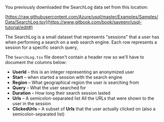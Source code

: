 You previously downloaded the SearchLog data set from this location:

[https://raw.githubusercontent.com/Azure/usql/master/Examples/Samples/Data/SearchLog.tsv](https://www.gitbook.com/book/saveenr/usql-tutorial/edit#)

The SearchLog is a small dataset that represents "sessions" that a user has when performing a search on a web search engine. Each row represents a session for a specific search query,

The `SearchLog.tsv` file doesn't contain a header row so we'll have to document the columns below:

* **UserId** – this is an integer representing an anonymized user
* **Start** – when started a session with the search engine
* **Region** – What geographical region the user is searching from
* **Query** – What the user searched for
* **Duration** – How long their search session lasted
* **Urls** – A semicolon-separated list All the URLs that were shown to the user in the session
* **ClickedUrls** – A subset of **Urls** that the user actually clicked on \(also a semicolon-separated list\)



